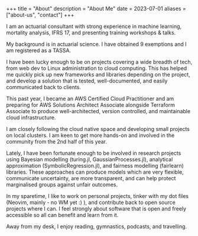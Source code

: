 +++
title = "About"
description = "About Me"
date = 2023-07-01
aliases = ["about-us", "contact"]
+++

I am an actuarial consultant with strong experience in machine learning, mortality analysis, IFRS 17, and presenting training workshops & talks.

My background is in actuarial science. I have obtained 9 exemptions and I am registered as a TASSA.

I have been lucky enough to be on projects covering a wide breadth of tech, from web dev to Linux administration to cloud computing. This has helped me quickly pick up new frameworks and libraries depending on the project, and develop a solution that is tested, well-documented, and easily communicated back to clients.

This past year, I became an AWS Certified Cloud Practitioner and am preparing for AWS Solutions Architect Associate alongside Terraform Associate to produce well-architected, version controlled, and maintainable cloud infrastructure.

I am closely following the cloud native space and developing small projects on local clusters. I am keen to get more hands-on and involved in the community from the 2nd half of this year.

Lately, I have been fortunate enough to be involved in research projects using Bayesian modelling (turing.jl, GaussianProcesses.jl), analytical approximation (SymbolicRegression.jl), and fairness modelling (fairlearn) libraries. These approaches can produce models which are very flexible, communicate uncertainty, are more transparent, and can help protect marginalised groups against unfair outcomes.

In my sparetime, I like to work on personal projects, tinker with my dot files (Neovim, mainly - no WM yet :) ), and contribute back to open source projects where I can. I feel strongly about software that is open and freely accessible so all can benefit and learn from it.

Away from my desk, I enjoy reading, gymnastics, podcasts, and travelling.
